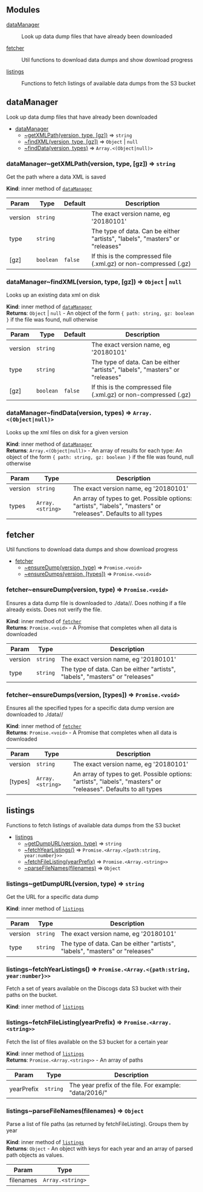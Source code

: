 ## Modules

<dl>
<dt><a href="#module_dataManager">dataManager</a></dt>
<dd><p>Look up data dump files that have already been downloaded</p>
</dd>
<dt><a href="#module_fetcher">fetcher</a></dt>
<dd><p>Util functions to download data dumps and show download progress</p>
</dd>
<dt><a href="#module_listings">listings</a></dt>
<dd><p>Functions to fetch listings of available data dumps from the S3 bucket</p>
</dd>
</dl>

<a name="module_dataManager"></a>

## dataManager
Look up data dump files that have already been downloaded


* [dataManager](#module_dataManager)
    * [~getXMLPath(version, type, [gz])](#module_dataManager..getXMLPath) ⇒ <code>string</code>
    * [~findXML(version, type, [gz])](#module_dataManager..findXML) ⇒ <code>Object</code> \| <code>null</code>
    * [~findData(version, types)](#module_dataManager..findData) ⇒ <code>Array.&lt;(Object\|null)&gt;</code>

<a name="module_dataManager..getXMLPath"></a>

### dataManager~getXMLPath(version, type, [gz]) ⇒ <code>string</code>
Get the path where a data XML is saved

**Kind**: inner method of [<code>dataManager</code>](#module_dataManager)  

| Param | Type | Default | Description |
| --- | --- | --- | --- |
| version | <code>string</code> |  | The exact version name, eg '20180101' |
| type | <code>string</code> |  | The type of data. Can be either "artists", "labels", "masters" or "releases" |
| [gz] | <code>boolean</code> | <code>false</code> | If this is the compressed file (.xml.gz) or non-compressed (.gz) |

<a name="module_dataManager..findXML"></a>

### dataManager~findXML(version, type, [gz]) ⇒ <code>Object</code> \| <code>null</code>
Looks up an existing data xml on disk

**Kind**: inner method of [<code>dataManager</code>](#module_dataManager)  
**Returns**: <code>Object</code> \| <code>null</code> - An object of the form `{ path: string, gz: boolean }`if the file was found, null otherwise  

| Param | Type | Default | Description |
| --- | --- | --- | --- |
| version | <code>string</code> |  | The exact version name, eg '20180101' |
| type | <code>string</code> |  | The type of data. Can be either "artists", "labels", "masters" or "releases" |
| [gz] | <code>boolean</code> | <code>false</code> | If this is the compressed file (.xml.gz) or non-compressed (.gz) |

<a name="module_dataManager..findData"></a>

### dataManager~findData(version, types) ⇒ <code>Array.&lt;(Object\|null)&gt;</code>
Looks up the xml files on disk for a given version

**Kind**: inner method of [<code>dataManager</code>](#module_dataManager)  
**Returns**: <code>Array.&lt;(Object\|null)&gt;</code> - An array of results for each type:An object of the form `{ path: string, gz: boolean }` if the file was found,null otherwise  

| Param | Type | Description |
| --- | --- | --- |
| version | <code>string</code> | The exact version name, eg '20180101' |
| types | <code>Array.&lt;string&gt;</code> | An array of types to get. Possible options: "artists", "labels", "masters" or "releases".  Defaults to all types |

<a name="module_fetcher"></a>

## fetcher
Util functions to download data dumps and show download progress


* [fetcher](#module_fetcher)
    * [~ensureDump(version, type)](#module_fetcher..ensureDump) ⇒ <code>Promise.&lt;void&gt;</code>
    * [~ensureDumps(version, [types])](#module_fetcher..ensureDumps) ⇒ <code>Promise.&lt;void&gt;</code>

<a name="module_fetcher..ensureDump"></a>

### fetcher~ensureDump(version, type) ⇒ <code>Promise.&lt;void&gt;</code>
Ensures a data dump file is downloaded to ./data/<version>/. Doesnothing if a file already exists. Does not verify the file.

**Kind**: inner method of [<code>fetcher</code>](#module_fetcher)  
**Returns**: <code>Promise.&lt;void&gt;</code> - A Promise that completes when all data isdownloaded  

| Param | Type | Description |
| --- | --- | --- |
| version | <code>string</code> | The exact version name, eg '20180101' |
| type | <code>string</code> | The type of data. Can be either "artists", "labels", "masters" or "releases" |

<a name="module_fetcher..ensureDumps"></a>

### fetcher~ensureDumps(version, [types]) ⇒ <code>Promise.&lt;void&gt;</code>
Ensures all the specified types for a specific data dump version aredownloaded to ./data/<version>/

**Kind**: inner method of [<code>fetcher</code>](#module_fetcher)  
**Returns**: <code>Promise.&lt;void&gt;</code> - A Promise that completes when all data isdownloaded  

| Param | Type | Description |
| --- | --- | --- |
| version | <code>string</code> | The exact version name, eg '20180101' |
| [types] | <code>Array.&lt;string&gt;</code> | An array of types to get. Possible options: "artists", "labels", "masters" or "releases".  Defaults to all types |

<a name="module_listings"></a>

## listings
Functions to fetch listings of available data dumps from the S3 bucket


* [listings](#module_listings)
    * [~getDumpURL(version, type)](#module_listings..getDumpURL) ⇒ <code>string</code>
    * [~fetchYearListings()](#module_listings..fetchYearListings) ⇒ <code>Promise.&lt;Array.&lt;{path:string, year:number}&gt;&gt;</code>
    * [~fetchFileListing(yearPrefix)](#module_listings..fetchFileListing) ⇒ <code>Promise.&lt;Array.&lt;string&gt;&gt;</code>
    * [~parseFileNames(filenames)](#module_listings..parseFileNames) ⇒ <code>Object</code>

<a name="module_listings..getDumpURL"></a>

### listings~getDumpURL(version, type) ⇒ <code>string</code>
Get the URL for a specific data dump

**Kind**: inner method of [<code>listings</code>](#module_listings)  

| Param | Type | Description |
| --- | --- | --- |
| version | <code>string</code> | The exact version name, eg '20180101' |
| type | <code>string</code> | The type of data. Can be either "artists", "labels", "masters" or "releases" |

<a name="module_listings..fetchYearListings"></a>

### listings~fetchYearListings() ⇒ <code>Promise.&lt;Array.&lt;{path:string, year:number}&gt;&gt;</code>
Fetch a set of years available on the Discogs data S3 bucket with theirpaths on the bucket.

**Kind**: inner method of [<code>listings</code>](#module_listings)  
<a name="module_listings..fetchFileListing"></a>

### listings~fetchFileListing(yearPrefix) ⇒ <code>Promise.&lt;Array.&lt;string&gt;&gt;</code>
Fetch the list of files available on the S3 bucket for a certain year

**Kind**: inner method of [<code>listings</code>](#module_listings)  
**Returns**: <code>Promise.&lt;Array.&lt;string&gt;&gt;</code> - An array of paths  

| Param | Type | Description |
| --- | --- | --- |
| yearPrefix | <code>string</code> | The year prefix of the file. For example: "data/2016/" |

<a name="module_listings..parseFileNames"></a>

### listings~parseFileNames(filenames) ⇒ <code>Object</code>
Parse a list of file paths (as returned by fetchFileListing). Groups themby year

**Kind**: inner method of [<code>listings</code>](#module_listings)  
**Returns**: <code>Object</code> - An object with keys for each year and an array of parsedpath objects as values.  

| Param | Type |
| --- | --- |
| filenames | <code>Array.&lt;string&gt;</code> | 

